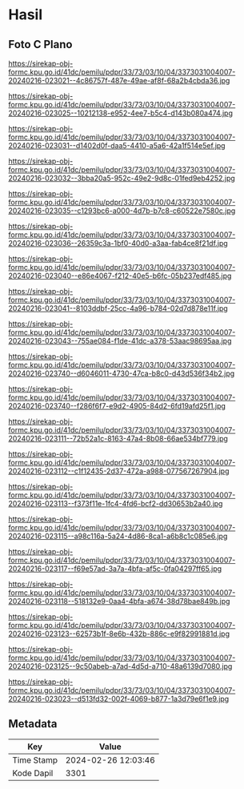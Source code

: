 # Hasil

## Foto C Plano

https://sirekap-obj-formc.kpu.go.id/41dc/pemilu/pdpr/33/73/03/10/04/3373031004007-20240216-023021--4c86757f-487e-49ae-af8f-68a2b4cbda36.jpg

https://sirekap-obj-formc.kpu.go.id/41dc/pemilu/pdpr/33/73/03/10/04/3373031004007-20240216-023025--10212138-e952-4ee7-b5c4-d143b080a474.jpg

https://sirekap-obj-formc.kpu.go.id/41dc/pemilu/pdpr/33/73/03/10/04/3373031004007-20240216-023031--d1402d0f-daa5-4410-a5a6-42a1f514e5ef.jpg

https://sirekap-obj-formc.kpu.go.id/41dc/pemilu/pdpr/33/73/03/10/04/3373031004007-20240216-023032--3bba20a5-952c-49e2-9d8c-01fed9eb4252.jpg

https://sirekap-obj-formc.kpu.go.id/41dc/pemilu/pdpr/33/73/03/10/04/3373031004007-20240216-023035--c1293bc6-a000-4d7b-b7c8-c60522e7580c.jpg

https://sirekap-obj-formc.kpu.go.id/41dc/pemilu/pdpr/33/73/03/10/04/3373031004007-20240216-023036--26359c3a-1bf0-40d0-a3aa-fab4ce8f21df.jpg

https://sirekap-obj-formc.kpu.go.id/41dc/pemilu/pdpr/33/73/03/10/04/3373031004007-20240216-023040--e86e4067-f212-40e5-b6fc-05b237edf485.jpg

https://sirekap-obj-formc.kpu.go.id/41dc/pemilu/pdpr/33/73/03/10/04/3373031004007-20240216-023041--8103ddbf-25cc-4a96-b784-02d7d878e11f.jpg

https://sirekap-obj-formc.kpu.go.id/41dc/pemilu/pdpr/33/73/03/10/04/3373031004007-20240216-023043--755ae084-f1de-41dc-a378-53aac98695aa.jpg

https://sirekap-obj-formc.kpu.go.id/41dc/pemilu/pdpr/33/73/03/10/04/3373031004007-20240216-023740--d6046011-4730-47ca-b8c0-d43d536f34b2.jpg

https://sirekap-obj-formc.kpu.go.id/41dc/pemilu/pdpr/33/73/03/10/04/3373031004007-20240216-023740--f286f6f7-e9d2-4905-84d2-6fd19afd25f1.jpg

https://sirekap-obj-formc.kpu.go.id/41dc/pemilu/pdpr/33/73/03/10/04/3373031004007-20240216-023111--72b52a1c-8163-47a4-8b08-66ae534bf779.jpg

https://sirekap-obj-formc.kpu.go.id/41dc/pemilu/pdpr/33/73/03/10/04/3373031004007-20240216-023112--c1f12435-2d37-472a-a988-077567267904.jpg

https://sirekap-obj-formc.kpu.go.id/41dc/pemilu/pdpr/33/73/03/10/04/3373031004007-20240216-023113--f373f11e-1fc4-4fd6-bcf2-dd30653b2a40.jpg

https://sirekap-obj-formc.kpu.go.id/41dc/pemilu/pdpr/33/73/03/10/04/3373031004007-20240216-023115--a98c116a-5a24-4d86-8ca1-a6b8c1c085e6.jpg

https://sirekap-obj-formc.kpu.go.id/41dc/pemilu/pdpr/33/73/03/10/04/3373031004007-20240216-023117--f69e57ad-3a7a-4bfa-af5c-0fa04297ff65.jpg

https://sirekap-obj-formc.kpu.go.id/41dc/pemilu/pdpr/33/73/03/10/04/3373031004007-20240216-023118--518132e9-0aa4-4bfa-a674-38d78bae849b.jpg

https://sirekap-obj-formc.kpu.go.id/41dc/pemilu/pdpr/33/73/03/10/04/3373031004007-20240216-023123--62573b1f-8e6b-432b-886c-e9f82991881d.jpg

https://sirekap-obj-formc.kpu.go.id/41dc/pemilu/pdpr/33/73/03/10/04/3373031004007-20240216-023125--9c50abeb-a7ad-4d5d-a710-48a6139d7080.jpg

https://sirekap-obj-formc.kpu.go.id/41dc/pemilu/pdpr/33/73/03/10/04/3373031004007-20240216-023023--d513fd32-002f-4069-b877-1a3d79e6f1e9.jpg


## Metadata

| Key        | Value               |
| ---------- | ------------------- |
| Time Stamp | 2024-02-26 12:03:46 |
| Kode Dapil | 3301                |



